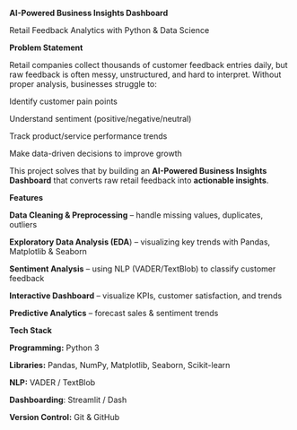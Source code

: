 **AI-Powered Business Insights Dashboard**

Retail Feedback Analytics with Python & Data Science


**Problem Statement**

Retail companies collect thousands of customer feedback entries daily, but raw feedback is often messy, unstructured, and hard to interpret. Without proper analysis, businesses struggle to:

Identify customer pain points

Understand sentiment (positive/negative/neutral)

Track product/service performance trends

Make data-driven decisions to improve growth

This project solves that by building an **AI-Powered Business Insights Dashboard** that converts raw retail feedback into **actionable insights**.


**Features**

 **Data Cleaning & Preprocessing** – handle missing values, duplicates, outliers
 
 **Exploratory Data Analysis (EDA**) – visualizing key trends with Pandas, Matplotlib & Seaborn
 
 **Sentiment Analysis** – using NLP (VADER/TextBlob) to classify customer feedback
 
 **Interactive Dashboard** – visualize KPIs, customer satisfaction, and trends
 
 **Predictive Analytics** – forecast sales & sentiment trends


**Tech Stack**

**Programming:** Python 3

**Libraries:** Pandas, NumPy, Matplotlib, Seaborn, Scikit-learn

**NLP:** VADER / TextBlob

**Dashboarding**: Streamlit / Dash

**Version Control:** Git & GitHub



